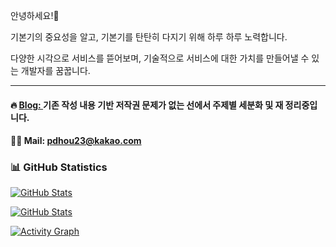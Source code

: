 안녕하세요!🙂

기본기의 중요성을 알고, 기본기를 탄탄히 다지기 위해 하루 하루 노력합니다.

다양한 시각으로 서비스를 뜯어보며, 기술적으로 서비스에 대한 가치를 만들어낼 수 있는 개발자를 꿈꿉니다.

---

#### 🔥 [Blog: ](https://devtheo.tistory.com/)기존 작성 내용 기반 저작권 문제가 없는 선에서 주제별 세분화 및 재 정리중입니다.
#### 🙏🏻 Mail: pdhou23@kakao.com
<!---
Hosinging/Hosinging is a ✨ special ✨ repository because its `README.md` (this file) appears on your GitHub profile.
You can click the Preview link to take a look at your changes.
--->

### 📊 GitHub Statistics

<!-- 전체 통계 (커밋 수 포함) -->
[![GitHub Stats](https://github-readme-stats.vercel.app/api?username=Hosinging&show_icons=true&theme=github_dark&include_all_commits=true&count_private=true)](https://github.com/anuraghazra/github-readme-stats)

<!-- 최근 1년 통계 (커밋 수 포함) -->
[![GitHub Stats](https://github-readme-stats.vercel.app/api?username=Hosinging&show_icons=true&theme=dracula&count_private=true)](https://github.com/anuraghazra/github-readme-stats)

<!-- 활동 그래프 -->
[![Activity Graph](https://github-readme-activity-graph.vercel.app/graph?username=Hosinging&theme=react-dark)](https://github.com/ashutosh00710/github-readme-activity-graph)

